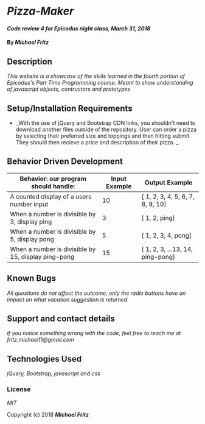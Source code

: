 
# _Pizza-Maker_

#### _Code review 4 for Epicodus night class, March 31, 2018_

#### By _**Michael Fritz**_

## Description

_This website is a showcase of the skills learned in the fourth portion of Epicodus's Part Time Programming course. Meant to show understanding of javascript objects, contructors and prototypes_

## Setup/Installation Requirements

* _With the use of jQuery and Bootstrap CDN links, you shouldn't need to download another files outside of the repository. User can order a pizza by selecting their preferred size and toppings and then hitting submit. They should then recieve a price and description of their pizza. _

## Behavior Driven Development

| Behavior: our program should handle:                | Input Example | Output Example                   |
|-----------------------------------------------------|---------------|----------------------------------|
| A counted display of a users number input           | 10            | [ 1, 2, 3, 4, 5, 6, 7, 8, 9, 10] |
| When a number is divisible by 3, display ping       | 3             | [ 1, 2, ping]                    |
| When a number is divisible by 5, display pong       | 5             | [ 1, 2, 3, 4, pong]              |
| When a number is divisible by 15, display ping-pong | 15            | [ 1, 2, 3, ...13, 14, ping-pong] |

## Known Bugs

_All questions do not affect the outcome, only the radio buttons have an impact on what vacation suggestion is returned._

## Support and contact details

_If you notice something wrong with the code, feel free to reach me at fritz.michael11@gmail.com_

## Technologies Used

_jQuery, Bootstrap, javascript and css_

### License

*MIT*

Copyright (c) 2018 **_Michael Fritz_**
